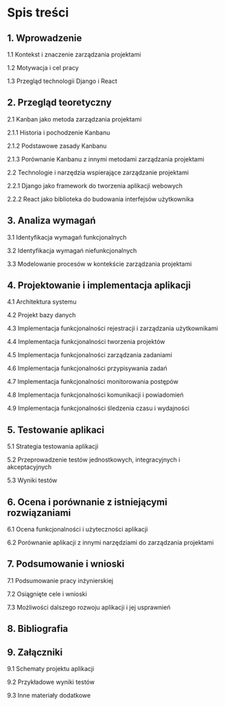 # Spis treści

## 1.   Wprowadzenie
1.1 Kontekst i znaczenie zarządzania projektami

1.2 Motywacja i cel pracy

1.3 Przegląd technologii Django i React

## 2.    Przegląd teoretyczny
2.1 Kanban jako metoda zarządzania projektami

2.1.1 Historia i pochodzenie Kanbanu

2.1.2 Podstawowe zasady Kanbanu

2.1.3 Porównanie Kanbanu z innymi metodami zarządzania projektami

2.2 Technologie i narzędzia wspierające zarządzanie projektami

2.2.1 Django jako framework do tworzenia aplikacji webowych

2.2.2 React jako biblioteka do budowania interfejsów użytkownika

## 3.   Analiza wymagań
3.1 Identyfikacja wymagań funkcjonalnych

3.2 Identyfikacja wymagań niefunkcjonalnych

3.3 Modelowanie procesów w kontekście zarządzania projektami

## 4.   Projektowanie i implementacja aplikacji
4.1 Architektura systemu

4.2 Projekt bazy danych

4.3 Implementacja funkcjonalności rejestracji i zarządzania użytkownikami

4.4 Implementacja funkcjonalności tworzenia projektów

4.5 Implementacja funkcjonalności zarządzania zadaniami

4.6 Implementacja funkcjonalności przypisywania zadań

4.7 Implementacja funkcjonalności monitorowania postępów

4.8 Implementacja funkcjonalności komunikacji i powiadomień

4.9 Implementacja funkcjonalności śledzenia czasu i wydajności

## 5.   Testowanie aplikaci
5.1 Strategia testowania aplikacji

5.2 Przeprowadzenie testów jednostkowych, integracyjnych i akceptacyjnych

5.3 Wyniki testów

## 6.   Ocena i porównanie z istniejącymi rozwiązaniami
6.1 Ocena funkcjonalności i użyteczności aplikacji

6.2 Porównanie aplikacji z innymi narzędziami do zarządzania projektami

## 7.   Podsumowanie i wnioski
7.1 Podsumowanie pracy inżynierskiej

7.2 Osiągnięte cele i wnioski

7.3 Możliwości dalszego rozwoju aplikacji i jej usprawnień

## 8.   Bibliografia

## 9.   Załączniki
9.1 Schematy projektu aplikacji

9.2 Przykładowe wyniki testów

9.3 Inne materiały dodatkowe

